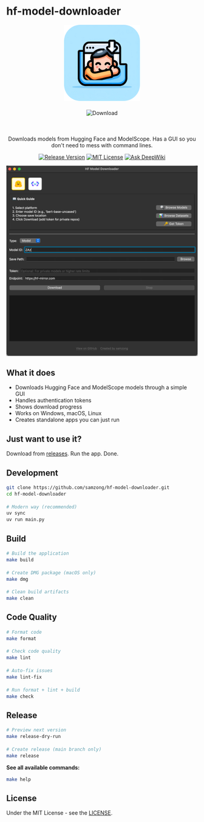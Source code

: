 # hf-model-downloader

<div align="center">
  <img src="./assets/icon.png" alt="hf-model-downloader logo" width="200" />
  <br />
  
  <div id="download-section" style="margin: 20px 0;">
    <a href="#" onclick="downloadLatest(); return false;" style="text-decoration: none;">
      <img src="https://img.shields.io/badge/⬇%20Download%20for%20Your%20System-28a745?style=for-the-badge&labelColor=28a745" alt="Download" />
    </a>
  </div>
  
  <br />
  <p>Downloads models from Hugging Face and ModelScope. Has a GUI so you don't need to mess with command lines.</p>
  <p>
    <a href="https://github.com/samzong/hf-model-downloader/releases"><img src="https://img.shields.io/github/v/release/samzong/hf-model-downloader" alt="Release Version" /></a>
    <a href="https://github.com/samzong/hf-model-downloader/blob/main/LICENSE"><img src="https://img.shields.io/github/license/samzong/hf-model-downloader" alt="MIT License" /></a>
    <a href="https://deepwiki.com/samzong//hf-model-downloader"><img src="https://deepwiki.com/badge.svg" alt="Ask DeepWiki"></a>
  </p>
</div>

![screenshot](./screenshot.png)

## What it does

- Downloads Hugging Face and ModelScope models through a simple GUI
- Handles authentication tokens
- Shows download progress
- Works on Windows, macOS, Linux
- Creates standalone apps you can just run

## Just want to use it?

Download from [releases](https://github.com/samzong/hf-model-downloader/releases). Run the app. Done.

## Development

```bash
git clone https://github.com/samzong/hf-model-downloader.git
cd hf-model-downloader

# Modern way (recommended)
uv sync
uv run main.py
```

## Build

```bash
# Build the application
make build

# Create DMG package (macOS only)
make dmg

# Clean build artifacts
make clean
```

## Code Quality

```bash
# Format code
make format

# Check code quality
make lint

# Auto-fix issues
make lint-fix

# Run format + lint + build
make check
```

## Release

```bash
# Preview next version
make release-dry-run

# Create release (main branch only)
make release
```

**See all available commands:**
```bash
make help
```

## License

Under the MIT License - see the [LICENSE](LICENSE).
